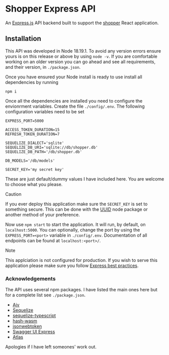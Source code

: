 # Shopper Express API
An [Express.js](https://expressjs.com/en) API backend built to support the [shopper](https://github.com/zeta-squared/shopper) React application.

## Installation
This API was developed in Node 18.19.1. To avoid any version errors ensure yours is on this release or above
by using `node -v`. If you are comfortable working on an older version you can go ahead and see all
requirements, and their version, in `./package.json`.

Once you have ensured your Node install is ready to use install all dependencies by running
```
npm i
```

Once all the dependencies are installed you need to configure the envionrment variables. Create the file `./config/.env`. The following configuration variables need to be set
```
EXPRESS_PORT=5000

ACCESS_TOKEN_DURATION=15
REFRESH_TOKEN_DURATION=7

SEQUELIZE_DIALECT='sqlite'
SEQUELIZE_DB_URI='sqlite://db/shopper.db'
SEQUELIZE_DB_PATH='/db/shopper.db'

DB_MODELS='/db/models'

SECRET_KEY='my secret key'
```
These are just default/dummy values I have included here. You are welcome to choose what you please.
>[!CAUTION]
>If you ever deploy this application make sure the `SECRET_KEY` is set to something secure. This can be done with the [UUID](https://github.com/uuidjs/uuid#readme) node package or another method of your preference.

Now use `npm start` to start the application. It will run, by default, on `localhost:5000`. You can optionally, change the port by using the `EXPRESS_PORT=<port>` variable in `./config/.env`. Documentation of all endpoints can be found at `localhost:<port>/`.
>[!NOTE]
>This applciation is not configured for production. If you wish to serve this application please make sure you
>follow [Express best practices](https://expressjs.com/en/advanced/best-practice-performance.html).

### Acknowledgements
The API uses several npm packages. I have listed the main ones here but for a complete list see
`./package.json`.
- [Ajv](https://ajv.js.org)
- [Sequelize](https://www.sequelize.org)
- [sequelize-typescript](https://www.github.com/sequelize/sequelize-typescript#readme)
- [hash-wasm](https://www.github.com/Daninet/hash-wasm#readme)
- [jsonwebtoken](https://github.com/auth0/node-jsonwebtoken#readme)
- [Swagger UI Express](https://www.github.com/scottie1984/swagger-ui-express)
- [Atlas](https://atlasgo.io/guides/orms/sequelize)

Apologies if I have left someones' work out.
